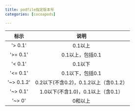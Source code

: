 ```yaml
---
title: podfile指定版本号
categories: [cocoapods]

---
```



|标示|说明|
|:-:|:-:|
|'> 0.1'           |     0.1以上|
|'>= 0.1'        |     0.1以上，包括0.1|
|'< 0.1'          |    0.1以下|
|'<= 0.1'        |    0.1以下，包括0.1|
|'~> 0.1.2'    |    0.2以下(不含0.2)，0.1.2以上（含0.1.2）|
|'~> 0.1'        |    1.0以下(不含1.0)，0.1以上（含0.1）|
|'~> 0'          |     0和以上|
